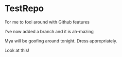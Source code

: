 # TestRepo
For me to fool around with Github features

I've now added a branch and it is ah-mazing

Mya will be goofing around tonight. Dress appropriately.

Look at this!